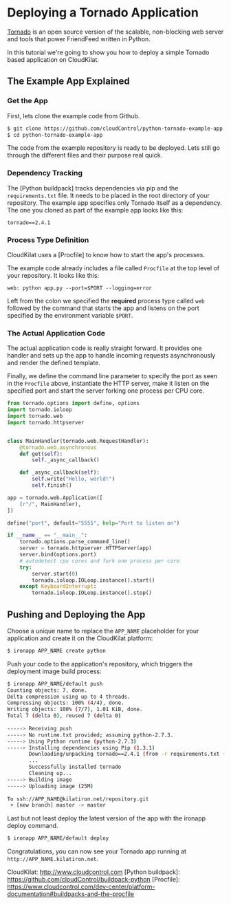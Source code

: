 # Deploying a Tornado Application

[Tornado] is an open source version of the scalable, non-blocking web server
and tools that power FriendFeed written in Python.

In this tutorial we're going to show you how to deploy a simple Tornado based
application on CloudKilat.

## The Example App Explained

### Get the App
First, lets clone the example code from Github.
~~~bash
$ git clone https://github.com/cloudControl/python-tornado-example-app.git
$ cd python-tornado-example-app
~~~

The code from the example repository is ready to be deployed. Lets still go
through the different files and their purpose real quick.

### Dependency Tracking

The [Python buildpack] tracks dependencies via pip and the `requirements.txt`
file. It needs to be placed in the root directory of your repository. The
example app specifies only Tornado itself as a dependency. The one you cloned
as part of the example app looks like this:
~~~pip
tornado==2.4.1
~~~

### Process Type Definition
CloudKilat uses a [Procfile] to know how to start the app's processes.

The example code already includes a file called `Procfile` at the top level of
your repository. It looks like this:
~~~
web: python app.py --port=$PORT --logging=error
~~~

Left from the colon we specified the **required** process type called `web`
followed by the command that starts the app and listens on the port specified
by the environment variable `$PORT`.

### The Actual Application Code

The actual application code is really straight forward. It provides one handler
and sets up the app to handle incoming requests asynchronously and render the
defined template.

Finally, we define the command line parameter to specify the port as
seen in the `Procfile` above, instantiate the HTTP server, make it listen on
the specified port and start the server forking one process per CPU core.
~~~python
from tornado.options import define, options
import tornado.ioloop
import tornado.web
import tornado.httpserver


class MainHandler(tornado.web.RequestHandler):
    @tornado.web.asynchronous
    def get(self):
        self._async_callback()

    def _async_callback(self):
        self.write("Hello, world!")
        self.finish()

app = tornado.web.Application([
    (r"/", MainHandler),
])

define("port", default="5555", help="Port to listen on")

if __name__ == "__main__":
    tornado.options.parse_command_line()
    server = tornado.httpserver.HTTPServer(app)
    server.bind(options.port)
    # autodetect cpu cores and fork one process per core
    try:
        server.start(0)
        tornado.ioloop.IOLoop.instance().start()
    except KeyboardInterrupt:
        tornado.ioloop.IOLoop.instance().stop()
~~~

## Pushing and Deploying the App

Choose a unique name to replace the `APP_NAME` placeholder for your application
and create it on the CloudKilat platform:
~~~bash
$ ironapp APP_NAME create python
~~~

Push your code to the application's repository, which triggers the deployment
image build process:
~~~bash
$ ironapp APP_NAME/default push
Counting objects: 7, done.
Delta compression using up to 4 threads.
Compressing objects: 100% (4/4), done.
Writing objects: 100% (7/7), 1.01 KiB, done.
Total 7 (delta 0), reused 7 (delta 0)
       
-----> Receiving push
-----> No runtime.txt provided; assuming python-2.7.3.
-----> Using Python runtime (python-2.7.3)
-----> Installing dependencies using Pip (1.3.1)
       Downloading/unpacking tornado==2.4.1 (from -r requirements.txt (line 1))
       ...
       Successfully installed tornado
       Cleaning up...
-----> Building image
-----> Uploading image (25M)
       
To ssh://APP_NAME@kilatiron.net/repository.git
 + [new branch] master -> master
~~~

Last but not least deploy the latest version of the app with the ironapp
deploy command.
~~~bash
$ ironapp APP_NAME/default deploy
~~~

Congratulations, you can now see your Tornado app running at `http://APP_NAME.kilatiron.net`.

[Tornado]: http://www.tornadoweb.org
CloudKilat: http://www.cloudcontrol.com
[Python buildpack]: https://github.com/cloudControl/buildpack-python
[Procfile]: https://www.cloudcontrol.com/dev-center/platform-documentation#buildpacks-and-the-procfile
